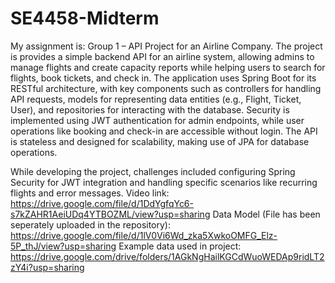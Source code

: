 # SE4458-Midterm
My assignment is: Group 1 – API Project for an Airline Company.
The project is provides a simple backend API for an airline system, allowing admins to manage flights and create capacity reports while helping users to search for flights, book tickets, and check in. The application uses Spring Boot for its RESTful architecture, with key components such as controllers for handling API requests, models for representing data entities (e.g., Flight, Ticket, User), and repositories for interacting with the database. Security is implemented using JWT authentication for admin endpoints, while user operations like booking and check-in are accessible without login. The API is stateless and designed for scalability, making use of JPA for database operations.

While developing the project, challenges included configuring Spring Security for JWT integration and handling specific scenarios like recurring flights and error messages. 
Video link: https://drive.google.com/file/d/1DdYgfqYc6-s7kZAHR1AeiUDq4YTBOZML/view?usp=sharing
Data Model (File has been seperately uploaded in the repository): https://drive.google.com/file/d/1lV0Vi6Wd_zka5XwkoOMFG_Elz-5P_thJ/view?usp=sharing
Example data used in project: https://drive.google.com/drive/folders/1AGkNgHailKGCdWuoWEDAp9ridLT2zY4i?usp=sharing
